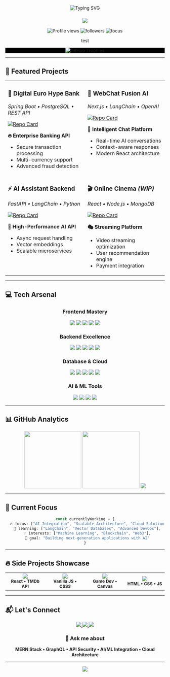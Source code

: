 
<div align="center">
  
<!-- Dynamic Typing Header -->
<picture>
  <source media="(prefers-color-scheme: dark)" srcset="https://readme-typing-svg.demolab.com?font=Fira+Code&size=32&duration=3000&pause=1000&color=00D9FF&background=0A0A0A00&center=true&vCenter=true&multiline=true&width=800&height=120&lines=Hi+%F0%9F%91%8B%2C+I'm+Christian;Full+Stack+Engineer+%7C+AI+Enthusiast">
  <img src="https://readme-typing-svg.demolab.com?font=Fira+Code&size=32&duration=3000&pause=1000&color=0070F3&center=true&vCenter=true&multiline=true&width=800&height=120&lines=Hi+%F0%9F%91%8B%2C+I'm+Christian;Full+Stack+Engineer+%7C+AI+Enthusiast" alt="Typing SVG" />
</picture>

<!-- Professional Tagline -->
<h3 align="center">
  <img src="https://readme-typing-svg.demolab.com?font=Fira+Code&size=22&duration=2000&pause=500&color=7C3AED&center=true&vCenter=true&width=600&lines=Building+the+future+with+code+%F0%9F%9A%80;MERN+%7C+AI+%7C+Cloud+%7C+DevOps">
</h3>

<!-- Profile Stats Row -->
<p align="center" >
  <img src="https://komarev.com/ghpvc/?username=chriSilv88&label=Profile%20Views&color=0070f3&style=for-the-badge" alt="Profile views" />
  <img src="https://img.shields.io/github/followers/chriSilv88?label=Followers&style=for-the-badge&color=7c3aed&labelColor=0a0a0a" alt="followers" />
  <img src="https://img.shields.io/badge/Focus-Full%20Stack%20%26%20AI-00d9ff?style=for-the-badge&labelColor=0a0a0a" alt="focus" />
</p>
test
<!-- GitHub Trophies -->
<p style="background:black">
<img src="https://github-profile-trophy.vercel.app/?username=chriSilv88&theme=algolia&no-frame=false&no-bg=false&margin-w=15&margin-h=15&column=7" alt="GitHub Trophies" />



</p>

</div>

---

## 🚀 Featured Projects

<div align="center">

<!-- Project Cards Grid -->
<table>
<tr>
<td width="50%" valign="top">

### 🏦 Digital Euro Hype Bank
*Spring Boot • PostgreSQL • REST API*

[![Repo Card](https://github-readme-stats.vercel.app/api/pin/?username=chriSilv88&repo=digital-euro-hype-bank&theme=radical&hide_border=true&bg_color=0a0a0a&title_color=00d9ff&text_color=ffffff&icon_color=7c3aed)](https://github.com/chriSilv88/digital-euro-hype-bank)

**🔥 Enterprise Banking API**
- Secure transaction processing
- Multi-currency support
- Advanced fraud detection

</td>
<td width="50%" valign="top">

### 🤖 WebChat Fusion AI
*Next.js • LangChain • OpenAI*

[![Repo Card](https://github-readme-stats.vercel.app/api/pin/?username=chriSilv88&repo=webchat-fusion&theme=radical&hide_border=true&bg_color=0a0a0a&title_color=00d9ff&text_color=ffffff&icon_color=7c3aed)](https://github.com/chriSilv88/webchat-fusion)

**🧠 Intelligent Chat Platform**
- Real-time AI conversations
- Context-aware responses  
- Modern React architecture

</td>
</tr>
<tr>
<td width="50%" valign="top">

### ⚡ AI Assistant Backend
*FastAPI • LangChain • Python*

[![Repo Card](https://github-readme-stats.vercel.app/api/pin/?username=chriSilv88&repo=ai-assistant-backend&theme=radical&hide_border=true&bg_color=0a0a0a&title_color=00d9ff&text_color=ffffff&icon_color=7c3aed)](https://github.com/chriSilv88/ai-assistant-backen)

**🔮 High-Performance AI API**
- Async request handling
- Vector embeddings
- Scalable microservices

</td>
<td width="50%" valign="top">

### 🎬 Online Cinema *(WIP)*
*React • Node.js • MongoDB*

[![Repo Card](https://github-readme-stats.vercel.app/api/pin/?username=chriSilv88&repo=Online-cinema&theme=radical&hide_border=true&bg_color=0a0a0a&title_color=00d9ff&text_color=ffffff&icon_color=7c3aed)](https://github.com/chriSilv88/Online-cinema)

**🎭 Streaming Platform**
- Video streaming optimization
- User recommendation engine
- Payment integration

</td>
</tr>
</table>

</div>

---

## 💻 Tech Arsenal

<div align="center">

### Frontend Mastery
<p>
<img src="https://img.shields.io/badge/React-20232A?style=for-the-badge&logo=react&logoColor=61DAFB" />
<img src="https://img.shields.io/badge/Next.js-000000?style=for-the-badge&logo=nextdotjs&logoColor=white" />
<img src="https://img.shields.io/badge/Angular-DD0031?style=for-the-badge&logo=angular&logoColor=white" />
<img src="https://img.shields.io/badge/TypeScript-007ACC?style=for-the-badge&logo=typescript&logoColor=white" />
<img src="https://img.shields.io/badge/Tailwind_CSS-38B2AC?style=for-the-badge&logo=tailwind-css&logoColor=white" />
</p>

### Backend Excellence  
<p>
<img src="https://img.shields.io/badge/Node.js-339933?style=for-the-badge&logo=nodedotjs&logoColor=white" />
<img src="https://img.shields.io/badge/NestJS-E0234E?style=for-the-badge&logo=nestjs&logoColor=white" />
<img src="https://img.shields.io/badge/Spring_Boot-6DB33F?style=for-the-badge&logo=spring&logoColor=white" />
<img src="https://img.shields.io/badge/FastAPI-009688?style=for-the-badge&logo=fastapi&logoColor=white" />
<img src="https://img.shields.io/badge/GraphQL-E10098?style=for-the-badge&logo=graphql&logoColor=white" />
</p>

### Database & Cloud
<p>
<img src="https://img.shields.io/badge/PostgreSQL-316192?style=for-the-badge&logo=postgresql&logoColor=white" />
<img src="https://img.shields.io/badge/MongoDB-47A248?style=for-the-badge&logo=mongodb&logoColor=white" />
<img src="https://img.shields.io/badge/Redis-DC382D?style=for-the-badge&logo=redis&logoColor=white" />
<img src="https://img.shields.io/badge/Docker-2496ED?style=for-the-badge&logo=docker&logoColor=white" />
<img src="https://img.shields.io/badge/AWS-232F3E?style=for-the-badge&logo=amazon-aws&logoColor=white" />
</p>

### AI & ML Tools
<p>
<img src="https://img.shields.io/badge/LangChain-1C3C3C?style=for-the-badge&logo=langchain&logoColor=white" />
<img src="https://img.shields.io/badge/OpenAI-412991?style=for-the-badge&logo=openai&logoColor=white" />
<img src="https://img.shields.io/badge/Python-FFD43B?style=for-the-badge&logo=python&logoColor=blue" />
<img src="https://img.shields.io/badge/TensorFlow-FF6F00?style=for-the-badge&logo=tensorflow&logoColor=white" />
</p>

</div>

---

## 📊 GitHub Analytics

<div align="center">
  
<img height="180em" src="https://github-readme-stats.vercel.app/api?username=chriSilv88&show_icons=true&theme=radical&hide_border=true&bg_color=0a0a0a&title_color=00d9ff&text_color=ffffff&icon_color=7c3aed" />
<img height="180em" src="https://github-readme-stats.vercel.app/api/top-langs/?username=chriSilv88&layout=compact&theme=radical&hide_border=true&bg_color=0a0a0a&title_color=00d9ff&text_color=ffffff" />

<!-- Streak Stats -->
<img src="https://github-readme-streak-stats.herokuapp.com/?user=chriSilv88&theme=radical&hide_border=true&background=0a0a0a&ring=00d9ff&fire=7c3aed&currStreakLabel=ffffff" />

</div>

---

## 🌟 Current Focus

<div align="center">

```typescript
const currentlyWorking = {
  🔥 focus: ["AI Integration", "Scalable Architecture", "Cloud Solutions"],
  🚀 learning: ["LangChain", "Vector Databases", "Advanced DevOps"],
  💡 interests: ["Machine Learning", "Blockchain", "Web3"],
  🎯 goal: "Building next-generation applications with AI"
}
```

</div>

---

## 🔥 Side Projects Showcase

<div align="center">

<table>
<tr>
<td align="center" width="25%">
<a href="https://github.com/chriSilv88/Movie-app__react.js">
<img src="https://img.shields.io/badge/🎬-Movie%20App-FF6B6B?style=for-the-badge&logoColor=white" />
</a>
<br><sub><b>React • TMDb API</b></sub>
</td>
<td align="center" width="25%">
<a href="https://github.com/chriSilv88/tik-tak-toe">
<img src="https://img.shields.io/badge/🎮-Tic%20Tac%20Toe-4ECDC4?style=for-the-badge&logoColor=white" />
</a>
<br><sub><b>Vanilla JS • CSS3</b></sub>
</td>
<td align="center" width="25%">
<a href="https://github.com/chriSilv88/chicken-guy-app">
<img src="https://img.shields.io/badge/🐔-Chicken%20Guy-FFE66D?style=for-the-badge&logoColor=black" />
</a>
<br><sub><b>Game Dev • Canvas</b></sub>
</td>
<td align="center" width="25%">
<a href="https://github.com/chriSilv88/Facebook_clone">
<img src="https://img.shields.io/badge/📘-Facebook%20Clone-1877F2?style=for-the-badge&logoColor=white" />
</a>
<br><sub><b>HTML • CSS • JS</b></sub>
</td>
</tr>
</table>

</div>

---

## 📬 Let's Connect

<div align="center">

<a href="mailto:chris.silvestri88@gmail.com">
<img src="https://img.shields.io/badge/Email-EA4335?style=for-the-badge&logo=gmail&logoColor=white" />
</a>
<a href="https://www.linkedin.com/in/christian-silvestri-855030b7">
<img src="https://img.shields.io/badge/LinkedIn-0A66C2?style=for-the-badge&logo=linkedin&logoColor=white" />
</a>
<a href="https://github.com/chriSilv88">
<img src="https://img.shields.io/badge/GitHub-181717?style=for-the-badge&logo=github&logoColor=white" />
</a>

### 💬 Ask me about
**MERN Stack • GraphQL • API Security • AI/ML Integration • Cloud Architecture**

---

<img src="https://capsule-render.vercel.app/api?type=waving&height=120&color=gradient&customColorList=be24d1,21,133,255,20,147&section=footer" />



</div>


